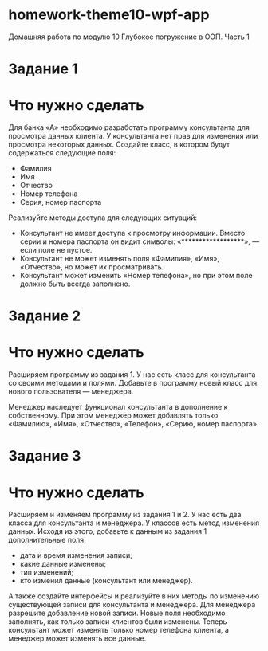 # homework-theme10-wpf-app
Домашняя работа по модулю 10 Глубокое погружение в ООП. Часть 1 
# Задание 1
# Что нужно сделать <br>
Для банка «А» необходимо разработать программу консультанта для просмотра данных клиента. У консультанта нет прав для изменения или просмотра некоторых данных. Создайте класс, в котором будут содержаться следующие поля: <br>
* Фамилия
* Имя
* Отчество
* Номер телефона
* Серия, номер паспорта

Реализуйте методы доступа для следующих ситуаций: <br>
* Консультант не имеет доступа к просмотру информации. Вместо серии и номера паспорта он видит символы: «******************», — если поле не пустое.
* Консультант не может изменять поля «Фамилия», «Имя», «Отчество», но может их просматривать.
* Консультант может изменить «Номер телефона», но при этом поле должно быть всегда заполнено.

# Задание 2
# Что нужно сделать <br>
Расширяем программу из задания 1. У нас есть класс для консультанта со своими методами и полями. Добавьте в программу новый класс для нового пользователя — менеджера.

Менеджер наследует функционал консультанта в дополнение к собственному. При этом менеджер может добавлять только «Фамилию», «Имя», «Отчество», «Телефон», «Серию, номер паспорта».

# Задание 3
# Что нужно сделать <br>
Расширяем и изменяем программу из задания 1 и 2. У нас есть два класса для консультанта и менеджера. У классов есть метод изменения данных. Исходя из этого, добавьте к данным из задания 1 дополнительные поля: <br>
* дата и время изменения записи;
* какие данные изменены;
* тип изменений;
* кто изменил данные (консультант или менеджер).

А также создайте интерфейсы и реализуйте в них методы по изменению существующей записи для консультанта и менеджера. Для менеджера разрешите добавление новой записи. Новые поля необходимо заполнять, как только записи клиентов были изменены. Теперь консультант может изменять только номер телефона клиента, а менеджер может изменять все данные. 
